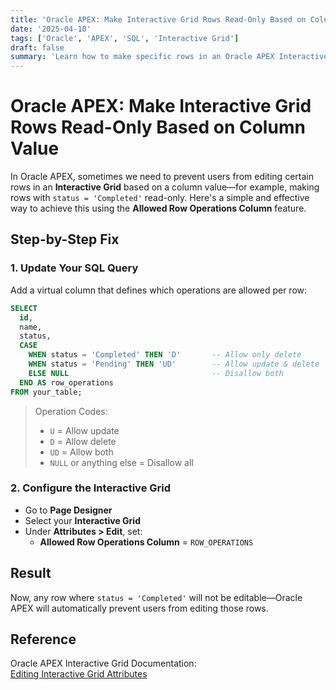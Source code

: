 ```yaml
---
title: 'Oracle APEX: Make Interactive Grid Rows Read-Only Based on Column Value'
date: '2025-04-10'
tags: ['Oracle', 'APEX', 'SQL', 'Interactive Grid']
draft: false
summary: 'Learn how to make specific rows in an Oracle APEX Interactive Grid read-only based on column values like status using the Allowed Row Operations Column feature. This simple technique improves data integrity by preventing edits on completed items.'
---
```


# Oracle APEX: Make Interactive Grid Rows Read-Only Based on Column Value

In Oracle APEX, sometimes we need to prevent users from editing certain rows in an **Interactive Grid** based on a column value—for example, making rows with `status = 'Completed'` read-only. Here's a simple and effective way to achieve this using the **Allowed Row Operations Column** feature.

## Step-by-Step Fix

### 1. Update Your SQL Query

Add a virtual column that defines which operations are allowed per row:

```sql
SELECT 
  id,
  name,
  status,
  CASE 
    WHEN status = 'Completed' THEN 'D'       -- Allow only delete
    WHEN status = 'Pending' THEN 'UD'        -- Allow update & delete
    ELSE NULL                                -- Disallow both
  END AS row_operations
FROM your_table;
```

> Operation Codes:
> - `U` = Allow update
> - `D` = Allow delete
> - `UD` = Allow both
> - `NULL` or anything else = Disallow all

### 2. Configure the Interactive Grid

- Go to **Page Designer**
- Select your **Interactive Grid**
- Under **Attributes > Edit**, set:
  - **Allowed Row Operations Column** = `ROW_OPERATIONS`

## Result

Now, any row where `status = 'Completed'` will not be editable—Oracle APEX will automatically prevent users from editing those rows.

## Reference

Oracle APEX Interactive Grid Documentation:  
[Editing Interactive Grid Attributes](https://docs.oracle.com/database/apex-5.1/HTMDB/editing-interactive-grid-attributes.htm)
